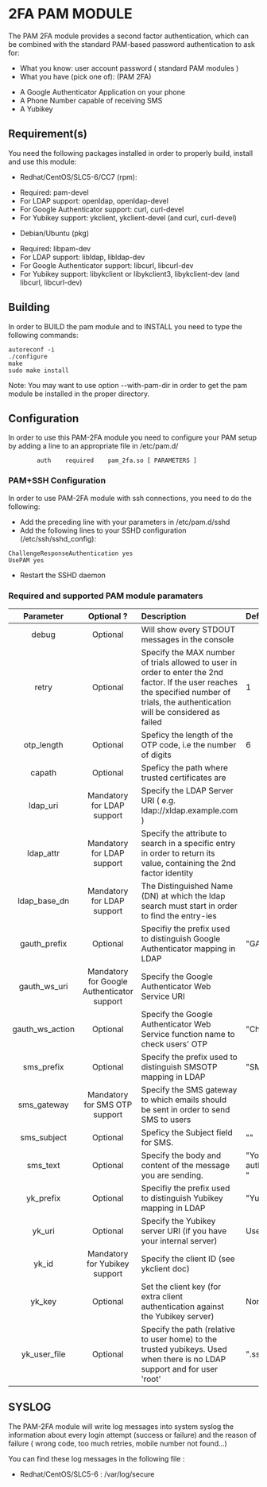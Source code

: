 # 2FA PAM MODULE

The PAM 2FA module provides a second factor authentication, which can be combined with the standard PAM-based password authentication to ask for:
 - What you know: user account password ( standard PAM modules )
 - What you have (pick one of): (PAM 2FA)
  * A Google Authenticator Application on your phone
  * A Phone Number capable of receiving SMS
  * A Yubikey

## Requirement(s)

You need the following packages installed in order to properly build, install and use this module:
 - Redhat/CentOS/SLC5-6/CC7 (rpm):
  * Required:                          pam-devel
  * For LDAP support:                  openldap, openldap-devel
  * For Google Authenticator support:  curl, curl-devel
  * For Yubikey support:               ykclient, ykclient-devel (and curl, curl-devel)
 - Debian/Ubuntu (pkg)
  * Required:                          libpam-dev
  * For LDAP support:                  libldap, libldap-dev
  * For Google Authenticator support:  libcurl, libcurl-dev
  * For Yubikey support:               libykclient or libykclient3, libykclient-dev (and libcurl, libcurl-dev)

## Building

In order to BUILD the pam module and to INSTALL you need to type the following commands:
```
autoreconf -i
./configure
make
sudo make install
```
Note: You may want to use option --with-pam-dir in order to get the pam module be installed in the proper directory.


## Configuration

In order to use this PAM-2FA module you need to configure your PAM setup by adding a line to an appropriate file in /etc/pam.d/
```
        auth    required    pam_2fa.so [ PARAMETERS ]
```

### PAM+SSH Configuration

In order to use PAM-2FA module with ssh connections, you need to do the following:
 - Add the preceding line with your parameters in /etc/pam.d/sshd
 - Add the following lines to your SSHD configuration (/etc/ssh/sshd_config):
```
ChallengeResponseAuthentication yes
UsePAM yes
```
 -  Restart the SSHD daemon

### Required and supported PAM module paramaters

| Parameter       | Optional ? | Description | Default |
| :-------------: | :--------: | :---------- | :------ |
| debug           | Optional   | Will show every STDOUT messages in the console | |
| retry           | Optional   | Specify the MAX number of trials allowed to user in order to enter the 2nd factor. If the user reaches the specified number of trials, the authentication will be considered as failed | 1 |
| otp_length      | Optional   | Speficy the length of the OTP code, i.e the number of digits | 6 |
| capath          | Optional   | Speficy the path where trusted certificates are | |
| ldap_uri        | Mandatory for LDAP support | Specify the LDAP Server URI ( e.g. ldap://xldap.example.com ) | |
| ldap_attr       | Mandatory for LDAP support | Specify the attribute to search in a specific entry in order to return its value, containing the 2nd factor identity | |
| ldap_base_dn    | Mandatory for LDAP support | The Distinguished Name (DN) at which the ldap search must start in order to find the entry-ies | |
| gauth_prefix    | Optional   | Specifiy the prefix used to distinguish Google Authenticator mapping in LDAP | "GAuth:" |
| gauth_ws_uri    | Mandatory for Google Authenticator support | Specify the Google Authenticator Web Service URI | |
| gauth_ws_action | Optional   | Specify the Google Authenticator Web Service function name to check users' OTP | "CheckUser" |
| sms_prefix      | Optional   | Specify the prefix used to distinguish SMSOTP mapping in LDAP | "SMS:" |
| sms_gateway     | Mandatory for SMS OTP support | Specify the SMS gateway to which emails should be sent in order to send SMS to users | |
| sms_subject     | Optional   | Speficy the Subject field for SMS. | "" |
| sms_text        | Optional   | Specify the body and content of the message you are sending. | "Your code for authentication code is: " |
| yk_prefix       | Optional   | Specifiy the prefix used to distinguish Yubikey mapping in LDAP | "YubiKey:" |
| yk_uri          | Optional   | Specify the Yubikey server URI (if you have your internal server) | Use Yubico server pool |
| yk_id           | Mandatory for Yubikey support | Specify the client ID (see ykclient doc) | |
| yk_key          | Optional   | Set the client key (for extra client authentication against the Yubikey server) | None |
| yk_user_file    | Optional   | Specify the path (relative to user home) to the trusted yubikeys. Used when there is no LDAP support and for user 'root' | ".ssh/trusted_yubikeys" |


## SYSLOG
The PAM-2FA module will write log messages into system syslog the information about every login attempt (success or failure) and the reason of failure ( wrong code, too much retries, mobile number not found...)

You can find these log messages in the following file :
- Redhat/CentOS/SLC5-6 :      /var/log/secure

